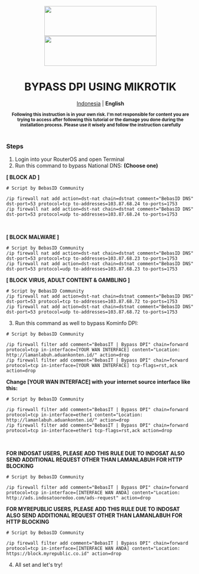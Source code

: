 <p align="center">
 <img src="https://user-images.githubusercontent.com/115700386/234646779-cf6c4264-4e8d-4aba-aa19-40f088b3e825.png#gh-white-mode-only" width="300px" height="80px">
 <img src="https://github.com/bebasid/bebasit/assets/115700386/2a92dfdf-479e-47bc-a063-3e5b61fed001#gh-dark-mode-only" width="300px" height="80px">
</p>

<h1 align="center">BYPASS DPI USING MIKROTIK</h1>

<p align="center">
    <a href="mikrotik-tutorial.md">Indonesia</a> | <b>English</b>
</p>

<p align="center">
  <b><sup>Following this instruction is in your own risk. I'm not responsible for content you are trying to access after following this tutorial or the damage you done during the installation process. Please use it wisely and follow the instruction carefully</sup></b><br><br>
</p>

### Steps

1. Login into your RouterOS and open Terminal
2. Run this command to bypass National DNS:
**(Choose one)**

**[ BLOCK AD ]**
```
# Script by BebasID Community

/ip firewall nat add action=dst-nat chain=dstnat comment="BebasID DNS" dst-port=53 protocol=tcp to-addresses=103.87.68.24 to-ports=1753
/ip firewall nat add action=dst-nat chain=dstnat comment="BebasID DNS" dst-port=53 protocol=udp to-addresses=103.87.68.24 to-ports=1753
```
<br>

**[ BLOCK MALWARE ]**
```
# Script by BebasID Community
/ip firewall nat add action=dst-nat chain=dstnat comment="BebasID DNS" dst-port=53 protocol=tcp to-addresses=103.87.68.23 to-ports=1753
/ip firewall nat add action=dst-nat chain=dstnat comment="BebasID DNS" dst-port=53 protocol=udp to-addresses=103.87.68.23 to-ports=1753
```

**[ BLOCK VIRUS, ADULT CONTENT & GAMBLING ]**
```
# Script by BebasID Community
/ip firewall nat add action=dst-nat chain=dstnat comment="BebasID DNS" dst-port=53 protocol=tcp to-addresses=103.87.68.72 to-ports=1753
/ip firewall nat add action=dst-nat chain=dstnat comment="BebasID DNS" dst-port=53 protocol=udp to-addresses=103.87.68.72 to-ports=1753
```

3. Run this command as well to bypass Kominfo DPI:
```
# Script by BebasID Community

/ip firewall filter add comment="BebasIT | Bypass DPI" chain=forward protocol=tcp in-interface=[YOUR WAN INTERFACE] content="Location: http://lamanlabuh.aduankonten.id/" action=drop
/ip firewall filter add comment="BebasIT | Bypass DPI" chain=forward protocol=tcp in-interface=[YOUR WAN INTERFACE] tcp-flags=rst,ack action=drop
```
<b>Change [YOUR WAN INTERFACE] with your internet source interface like this:</b>
``` 
# Script by BebasID Community

/ip firewall filter add comment="BebasIT | Bypass DPI" chain=forward protocol=tcp in-interface=ether1 content="Location: http://lamanlabuh.aduankonten.id/" action=drop
/ip firewall filter add comment="BebasIT | Bypass DPI" chain=forward protocol=tcp in-interface=ether1 tcp-flags=rst,ack action=drop
```
<br>

**FOR INDOSAT USERS, PLEASE ADD THIS RULE DUE TO INDOSAT ALSO SEND ADDITIONAL REQUEST OTHER THAN LAMANLABUH FOR HTTP BLOCKING**
```
# Script by BebasID Community

/ip firewall filter add comment="BebasIT | Bypass DPI" chain=forward protocol=tcp in-interface=[INTERFACE WAN ANDA] content="Location: http://ads.indosatooredoo.com/ads-request" action=drop
```

**FOR MYREPUBLIC USERS, PLEASE ADD THIS RULE DUE TO INDOSAT ALSO SEND ADDITIONAL REQUEST OTHER THAN LAMANLABUH FOR HTTP BLOCKING**
```
# Script by BebasID Community

/ip firewall filter add comment="BebasIT | Bypass DPI" chain=forward protocol=tcp in-interface=[INTERFACE WAN ANDA] content="Location: https://block.myrepublic.co.id" action=drop
```

4. All set and let's try!
